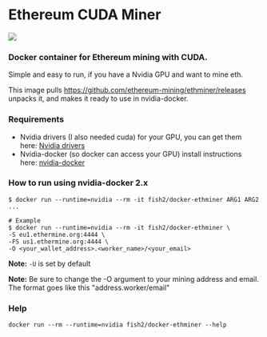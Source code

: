 # Ethereum CUDA Miner
[![](https://images.microbadger.com/badges/image/fish2/docker-ethminer.svg)](https://microbadger.com/images/fish2/docker-ethminer "Get your own image badge on microbadger.com")

### Docker container for Ethereum mining with CUDA.

Simple and easy to run, if you have a Nvidia GPU and want to mine eth.

This image pulls https://github.com/ethereum-mining/ethminer/releases unpacks it, and makes it ready to use in nvidia-docker.

### Requirements
- Nvidia drivers (I also needed cuda) for your GPU, you can get them here: [Nvidia drivers](http://www.nvidia.com/Download/index.aspx)
- Nvidia-docker (so docker can access your GPU) install instructions here: [nvidia-docker](https://github.com/NVIDIA/nvidia-docker)

### How to run using nvidia-docker 2.x
```
$ docker run --runtime=nvidia --rm -it fish2/docker-ethminer ARG1 ARG2 ...

# Example
$ docker run --runtime=nvidia --rm -it fish2/docker-ethminer \
-S eu1.ethermine.org:4444 \
-FS us1.ethermine.org:4444 \
-O <your_wallet_address>.<worker_name>/<your_email>
```

**Note:** `-U` is set by default

**Note:** Be sure to change the -O argument to your mining address and email. The format goes like this "address.worker/email"

### Help
```
docker run --rm --runtime=nvidia fish2/docker-ethminer --help
```
